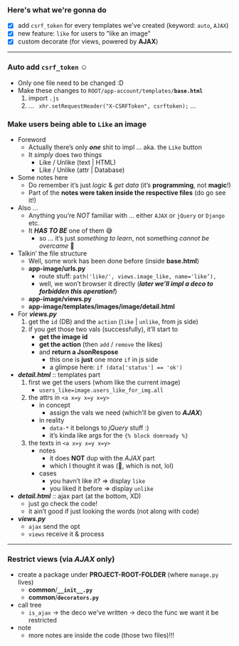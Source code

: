
### Here's what we're gonna do
- [x] add ```csrf_token``` for every templates we've created (keyword: ```auto```, ```AJAX```)
- [x] new feature: ```like``` for users to "like an image"
- [x] custom decorate (for views, powered by **AJAX**)

------- 

### Auto add ```csrf_token``` ☺️
- Only one file need to be changed :D
- Make these changes to ```ROOT/app-account/templates/```**```base.html```**
    1. import ```.js``` 
    2. ...  ``` xhr.setRequestHeader("X-CSRFToken", csrftoken);```  ...

### Make users being able to ```Like``` an image
- Foreword 
    - Actually there’s only ***one*** shit to impl ... aka. the ```Like``` button 
    - It *simply* does two things 
        - Like / Unlike (text | HTML)
        - Like / Unlike (attr | Database)
- Some notes here 
    - Do remember it’s just *logic* & *get data* (it’s **programming**, not **magic**!)
    - Part of the **notes were taken inside the respective files** (do go see it!)
- Also ... 
    - Anything you’re *NOT* familiar with ... either ```AJAX``` or ```jQuery``` or ```Django``` etc. 
    - It ***HAS TO BE*** one of them 😅 
        - so ... it’s just *something to learn*, not something *cannot be overcame* 🤪
- Talkin’ the file structure
    - Well, some work has been done before (inside **base.html**) 
    - **app-image/urls.py**
        - route stuff: ```path('like/', views.image_like, name='like’),``` 
        - well, we won’t browser it directly (***later we’ll impl a deco to forbidden this operation!***)
    - **app-image/views.py**
    - **app-image/templates/images/image/detail.html**
- For ***views.py*** 
    1. get the ```id``` (DB) and the ```action``` (```like``` | ```unlike```, from js side)
    2. if you get those two vals (successfully), it’ll start to 
        - **get the image id** 
        - **get the action** (then ```add``` / ```remove``` the likes)
        - and **return a JsonRespose**
            - this one is **just** one more ```if``` in js side 
            - a glimpse here: ```if (data['status'] == 'ok')```
- ***detail.html*** :: templates part 
    1. first we get the users (whom like the current image)
        - ```users_like=image.users_like_for_img.all```
    2. the attrs in ```<a x=y x=y x=y>```
        - in concept
            - assign the vals we need (which’ll be given to ***AJAX***)
        - in reality 
            - ```data-*``` it belongs to *jQuery* stuff :)
            - it’s kinda like args for the ```{% block domready %}```
    3. the texts in ```<a x=y x=y x=y>``` 
        - notes 
            - it does **NOT** dup with the *AJAX* part 
            - which I thought it was (🤨, which is not, lol)
        - cases
            - you havn’t like it? => display ```like```
            - you liked it before => display ```unlike```
- ***detail.html*** :: ajax part (at the bottom, XD)
    - just go check the code! 
    - it ain’t good if just looking the words (not along with code)
- ***views.py***
    - ```ajax``` send the opt 
    - ```views``` receive it & process
    
----------

### Restrict views (via ***AJAX*** only) 
- create a package under **PROJECT-ROOT-FOLDER** (where ```manage.py``` lives)
    - **common**/**```__init__.py```**
    - **common**/**```decorators.py```**
- call tree
    - ```is_ajax``` -> the deco we've written -> deco the func we want it be restricted
- note
    - more notes are inside the code (those two files)!!!